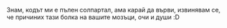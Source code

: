 Знам, кодът ми е пълен солпартал, ама карай да върви, извинявам се, че причиних тази болка на вашите мозъци, очи и души :D